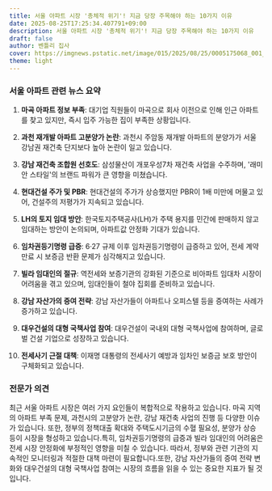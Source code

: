 ```yaml
---
title: 서울 아파트 시장 '총체적 위기'! 지금 당장 주목해야 하는 10가지 이유
date: 2025-08-25T17:25:34.407791+09:00
description: 서울 아파트 시장 '총체적 위기'! 지금 당장 주목해야 하는 10가지 이유
draft: false
author: 벤틀리 집사
cover: https://imgnews.pstatic.net/image/015/2025/08/25/0005175068_001_20250825142510584.jpg
theme: light
---
```


### 서울 아파트 관련 뉴스 요약

1. **마곡 아파트 정보 부족**: 대기업 직원들이 마곡으로 회사 이전으로 인해 인근 아파트를 찾고 있지만, 즉시 입주 가능한 집이 부족한 상황입니다.

2. **과천 재개발 아파트 고분양가 논란**: 과천시 주암동 재개발 아파트의 분양가가 서울 강남권 재건축 단지보다 높아 논란이 일고 있습니다.

3. **강남 재건축 조합원 선호도**: 삼성물산이 개포우성7차 재건축 사업을 수주하며, '래미안 스타일'의 브랜드 파워가 큰 영향을 미쳤습니다.

4. **현대건설 주가 및 PBR**: 현대건설의 주가가 상승했지만 PBR이 1배 미만에 머물고 있어, 건설주의 저평가가 지속되고 있습니다.

5. **LH의 토지 임대 방안**: 한국토지주택공사(LH)가 주택 용지를 민간에 판매하지 않고 임대하는 방안이 논의되며, 아파트값 안정화 기대가 있습니다.

6. **임차권등기명령 급증**: 6·27 규제 이후 임차권등기명령이 급증하고 있어, 전세 계약 만료 시 보증금 반환 문제가 심각해지고 있습니다.

7. **빌라 임대인의 절규**: 역전세와 보증기관의 강화된 기준으로 비아파트 임대차 시장이 어려움을 겪고 있으며, 임대인들이 철야 집회를 준비하고 있습니다.

8. **강남 자산가의 증여 전략**: 강남 자산가들이 아파트나 오피스텔 등을 증여하는 사례가 증가하고 있습니다.

9. **대우건설의 대형 국책사업 참여**: 대우건설이 국내외 대형 국책사업에 참여하며, 글로벌 건설 기업으로 성장하고 있습니다.

10. **전세사기 근절 대책**: 이재명 대통령의 전세사기 예방과 임차인 보증금 보호 방안이 구체화되고 있습니다.

### 전문가 의견

최근 서울 아파트 시장은 여러 가지 요인들이 복합적으로 작용하고 있습니다. 마곡 지역의 아파트 부족 문제, 과천시의 고분양가 논란, 강남 재건축 사업의 진행 등 다양한 이슈가 있습니다. 또한, 정부의 정책대출 확대와 주택도시기금의 수혈 필요성, 분양가 상승 등이 시장을 형성하고 있습니다.특히, 임차권등기명령의 급증과 빌라 임대인의 어려움은 전세 시장 안정화에 부정적인 영향을 미칠 수 있습니다. 따라서, 정부와 관련 기관의 지속적인 모니터링과 적절한 대책 마련이 필요합니다.또한, 강남 자산가들의 증여 전략 변화와 대우건설의 대형 국책사업 참여는 시장의 흐름을 읽을 수 있는 중요한 지표가 될 것입니다.
